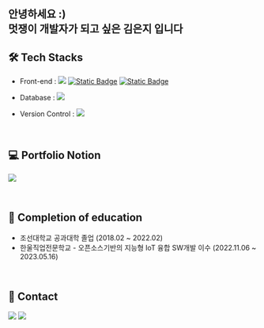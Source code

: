 ### <h2> 안녕하세요 :)  <br> 멋쟁이 개발자가 되고 싶은 김은지 입니다</h2>

<h2> 🛠 Tech Stacks </h2>
<ul>
    <li> Front-end :
        <span><a target="_blank" rel="noopener noreferrer nofollow" href="https://camo.githubusercontent.com/0ac526200358c3cd09ca0eae4bc7149282c173b5fb1de1636715f18b9ab346ba/68747470733a2f2f696d672e736869656c64732e696f2f62616467652f4a6176615363726970742d4637444631453f7374796c653d666c6174266c6f676f3d4a617661536372697074266c6f676f436f6c6f723d7768697465"><img src="https://img.shields.io/badge/JavaScript-F7DF1E?style=flat&amp;logo=JavaScript&amp;logoColor=white" style="max-width: 100%;"></a></span>
        <span><a href="" target="blank"><img alt="Static Badge" src="https://img.shields.io/badge/html-E34F26?style=flat-square&logo=html5&logoColor=white"/></a></span>
        <span><a href="" target="blank"><img alt="Static Badge" src="https://img.shields.io/badge/css3-%231572B6??style=flat-square&logo=css3&logoColor=white"></a></span>

</ul>

<ul>
    <li> Database : 
        <span><a href="" target="_blank"><img src="https://img.shields.io/badge/MySQL-4479A1?style=flat-square&logo=Oracle&logoColor=white"/></a>
</span></li>
    
</ul>
<ul>
    <li> Version Control : 
<a href="https://github.com/kimej2159" target="_blank"><img src="https://img.shields.io/badge/git-F05032?style=flat-square&logo=git&logoColor=white"/></a></li>
</ul>
<br>
<h2> 💻 Portfolio Notion </h2>
    <span><a href="https://brash-ease-7ed.notion.site/edb5cccc6a38481e8f9347853a1ab5ad" target="_blank"><img src="https://img.shields.io/badge/개발자이력서-000000?style=flat-square&logo=Notion&logoColor=white"/></a>
    
<br><h2> 📝 Completion of education </h2>
    <ul>
        <li> 조선대학교 공과대학 졸업 (2018.02 ~ 2022.02) </li>
        <li> 한울직업전문학교 - 오픈소스기반의 지능형 IoT 융합 SW개발 이수 (2022.11.06 ~ 2023.05.16) </li>
    </ul>
<br>    
<h2> 🎈 Contact </h2>
<a href="mailto:kimej2159@naver.com" target="_blank"><img src="https://img.shields.io/badge/email-03?style=flat-square&logo=Naver&logoColor=white"/></a>
<a href="mailto:k5762159@gmail.com" target="_blank"><img src="https://img.shields.io/badge/email-4285F4?style=flat-square&logo=Google&logoColor=white"/></a>



